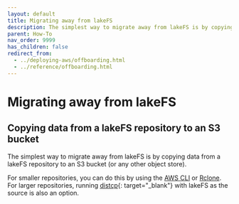 ```yaml
---
layout: default
title: Migrating away from lakeFS
description: The simplest way to migrate away from lakeFS is by copying data from a lakeFS repository to an S3 bucket.
parent: How-To
nav_order: 9999
has_children: false
redirect_from: 
  - ../deploying-aws/offboarding.html
  - ../reference/offboarding.html
---
```


# Migrating away from lakeFS

## Copying data from a lakeFS repository to an S3 bucket

The simplest way to migrate away from lakeFS is by copying data from a lakeFS repository to an S3 bucket
(or any other object store).

For smaller repositories, you can do this by using the [AWS CLI](../integrations/aws_cli.md) or [Rclone](../howto/copying.md#using-rclone).
For larger repositories, running [distcp](https://hadoop.apache.org/docs/current/hadoop-distcp/DistCp.html){: target="_blank"} with lakeFS as the source is also an option.

